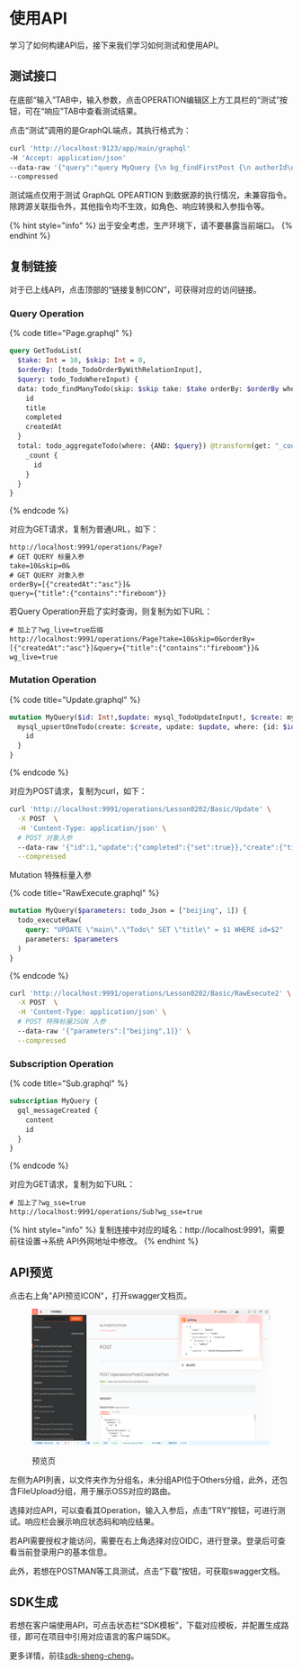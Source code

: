 # 使用API

学习了如何构建API后，接下来我们学习如何测试和使用API。

## 测试接口

在底部“输入”TAB中，输入参数，点击OPERATION编辑区上方工具栏的“测试”按钮，可在“响应”TAB中查看测试结果。

点击“测试”调用的是GraphQL端点，其执行格式为：

```bash
curl 'http://localhost:9123/app/main/graphql'
-H 'Accept: application/json'
--data-raw '{"query":"query MyQuery {\n bg_findFirstPost {\n authorId\n createdAt\n id\n published\n title\n auhor:User {\n email\n id\n name\n role\n }\n }\n}","variables":{},"operationName":"MyQuery"}'
--compressed
```

测试端点仅用于测试 GraphQL OPEARTION 到数据源的执行情况，未兼容指令。除跨源关联指令外，其他指令均不生效，如角色、响应转换和入参指令等。

{% hint style="info" %}
出于安全考虑，生产环境下，请不要暴露当前端口。
{% endhint %}

## 复制链接

对于已上线API，点击顶部的“链接复制ICON”，可获得对应的访问链接。

### Query Operation

{% code title="Page.graphql" %}
```graphql
query GetTodoList(
  $take: Int = 10, $skip: Int = 0,
  $orderBy: [todo_TodoOrderByWithRelationInput], 
  $query: todo_TodoWhereInput) {
  data: todo_findManyTodo(skip: $skip take: $take orderBy: $orderBy where: {AND: $query}) {
    id
    title
    completed
    createdAt
  }
  total: todo_aggregateTodo(where: {AND: $query}) @transform(get: "_count.id") {
    _count {
      id
    }
  }
}
```
{% endcode %}

对应为GET请求，复制为普通URL，如下：

```http
http://localhost:9991/operations/Page?
# GET QUERY 标量入参
take=10&skip=0&
# GET QUERY 对象入参
orderBy=[{"createdAt":"asc"}]&
query={"title":{"contains":"fireboom"}}
```

若Query Operation开启了实时查询，则复制为如下URL：

```http
# 加上了?wg_live=true后缀
http://localhost:9991/operations/Page?take=10&skip=0&orderBy=[{"createdAt":"asc"}]&query={"title":{"contains":"fireboom"}}&
wg_live=true
```

### Mutation Operation

{% code title="Update.graphql" %}
```graphql
mutation MyQuery($id: Int!,$update: mysql_TodoUpdateInput!, $create: mysql_TodoCreateInput!) {
  mysql_upsertOneTodo(create: $create, update: $update, where: {id: $id}) {
    id
  }
} 
```
{% endcode %}

对应为POST请求，复制为curl，如下：

```bash
curl 'http://localhost:9991/operations/Lesson0202/Basic/Update' \
  -X POST  \
  -H 'Content-Type: application/json' \
  # POST 对象入参
  --data-raw '{"id":1,"update":{"completed":{"set":true}},"create":{"title":"测试","completed":false}}' \
  --compressed
```

Mutation 特殊标量入参

{% code title="RawExecute.graphql" %}
```graphql
mutation MyQuery($parameters: todo_Json = ["beijing", 1]) {
  todo_executeRaw(
    query: "UPDATE \"main\".\"Todo\" SET \"title\" = $1 WHERE id=$2"
    parameters: $parameters
  )
}
```
{% endcode %}

```bash
curl 'http://localhost:9991/operations/Lesson0202/Basic/RawExecute2' \
  -X POST  \
  -H 'Content-Type: application/json' \
  # POST 特殊标量JSON 入参
  --data-raw '{"parameters":["beijing",1]}' \
  --compressed
```

### Subscription Operation

{% code title="Sub.graphql" %}
```graphql
subscription MyQuery {
  gql_messageCreated {
    content
    id
  }
}
```
{% endcode %}

对应为GET请求，复制为如下URL：

```http
# 加上了?wg_sse=true
http://localhost:9991/operations/Sub?wg_sse=true
```

{% hint style="info" %}
复制连接中对应的域名：http://localhost:9991，需要前往设置->系统  API外网地址中修改。
{% endhint %}

## API预览

点击右上角"API预览ICON"，打开swagger文档页。

<figure><img src="../../.gitbook/assets/image (1) (5).png" alt=""><figcaption><p>预览页</p></figcaption></figure>

左侧为API列表，以文件夹作为分组名，未分组API位于Others分组，此外，还包含FileUpload分组，用于展示OSS对应的路由。

选择对应API，可以查看其Operation，输入入参后，点击“TRY”按钮，可进行测试。响应栏会展示响应状态码和响应结果。

若API需要授权才能访问，需要在右上角选择对应OIDC，进行登录。登录后可查看当前登录用户的基本信息。

此外，若想在POSTMAN等工具测试，点击“下载”按钮，可获取swagger文档。

## SDK生成

若想在客户端使用API，可点击状态栏“SDK模板”，下载对应模板，并配置生成路径，即可在项目中引用对应语言的客户端SDK。

更多详情，前往[sdk-sheng-cheng](../../shi-yong-bu-shu-shang-xian/sdk-sheng-cheng/ "mention")。
